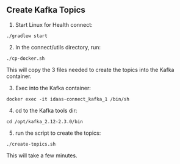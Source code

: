 ## Create Kafka Topics

1. Start Linux for Health connect:  

```
./gradlew start
```

2. In the connect/utils directory, run:  

```
./cp-docker.sh
```
This will copy the 3 files needed to create the topics into the Kafka container.  

3. Exec into the Kafka container:  

```
docker exec -it idaas-connect_kafka_1 /bin/sh
```
4. cd to the Kafka tools dir:  

```
cd /opt/kafka_2.12-2.3.0/bin
```
5. run the script to create the topics:  

```
./create-topics.sh
```
This will take a few minutes.